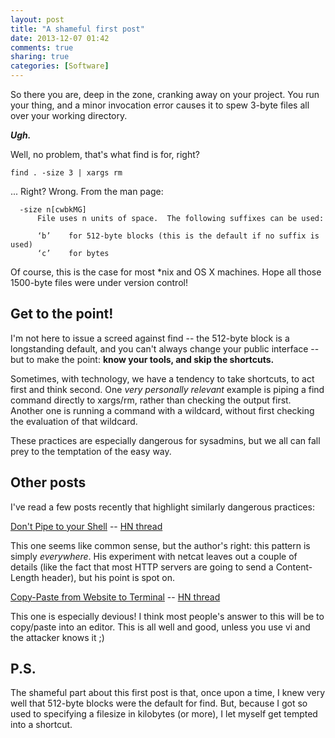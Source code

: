 ```yaml
---
layout: post
title: "A shameful first post"
date: 2013-12-07 01:42
comments: true
sharing: true
categories: [Software]
---
```


So there you are, deep in the zone, cranking away on your project. You run your thing, and
a minor invocation error causes it to spew 3-byte files all over your working directory.

***Ugh.***

Well, no problem, that's what find is for, right?

	find . -size 3 | xargs rm

... Right? Wrong. From the man page:

      -size n[cwbkMG]
          File uses n units of space.  The following suffixes can be used:

          ‘b’    for 512-byte blocks (this is the default if no suffix is used)
          ‘c’    for bytes

Of course, this is the case for most *nix and OS X machines. Hope all those 1500-byte files
were under version control!

Get to the point!
--
I'm not here to issue a screed against find -- the 512-byte block is
a longstanding default, and you can't always change your public interface --
but to make the point: **know your tools, and skip the shortcuts.**

Sometimes, with technology, we have a tendency to take shortcuts, to act first and think
second. One *very personally relevant* example is piping a find command
directly to xargs/rm, rather than checking the output first. Another one is running
a command with a wildcard, without first checking the evaluation of that wildcard.

These practices are especially dangerous for sysadmins, but we all can fall prey to the
temptation of the easy way.

Other posts
--
I've read a few posts recently that highlight similarly dangerous practices:

[Don't Pipe to your Shell](http://blog.existentialize.com/dont-pipe-to-your-shell.html) -- [HN thread](https://news.ycombinator.com/item?id=6650987)

This one seems like common sense, but the author's right: this pattern is simply *everywhere*.
His experiment with netcat leaves out a couple of details (like the fact that most HTTP servers are going to send a Content-Length header), but his point is spot on.

[Copy-Paste from Website to Terminal](http://thejh.net/misc/website-terminal-copy-paste) -- [HN thread](https://news.ycombinator.com/item?id=5508225)

This one is especially devious! I think most people's answer to this will be to copy/paste
into an editor. This is all well and good, unless you use vi and the attacker knows it ;)

P.S.
--
The shameful part about this first post is that, once upon a time, I knew very well that
512-byte blocks were the default for find. But, because I got so used to specifying a filesize
in kilobytes (or more), I let myself get tempted into a shortcut.
